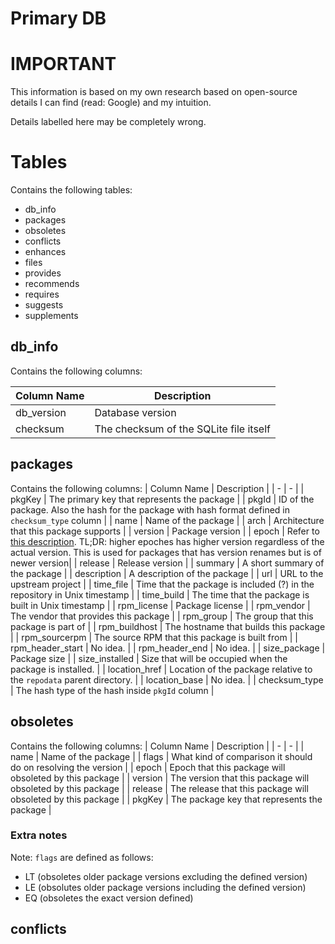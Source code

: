 # Primary DB

# IMPORTANT
This information is based on my own research based on open-source details I can
find (read: Google) and my intuition.

Details labelled here may be completely wrong.

# Tables
Contains the following tables:
- db_info
- packages
- obsoletes
- conflicts
- enhances
- files
- provides
- recommends
- requires
- suggests
- supplements

## db_info
Contains the following columns:

| Column Name | Description |
| - | - |
| db_version | Database version|
| checksum | The checksum of the SQLite file itself|

## packages
Contains the following columns:
| Column Name | Description |
| - | - |
| pkgKey | The primary key that represents the package |
| pkgId | ID of the package. Also the hash  for the package with hash format defined in `checksum_type` column |
| name | Name of the package |
| arch | Architecture that this package supports |
| version | Package version |
| epoch | Refer to [this description](https://rpm-packaging-guide.github.io/#epoch). TL;DR: higher epoches has higher version regardless of the actual version. This is used for packages that has version renames but is of newer version|
| release | Release version |
| summary | A short summary of the package |
| description | A description of the package |
| url | URL to the upstream project |
| time_file | Time that the package is included (?) in the repository in Unix timestamp |
| time_build | The time that the package is built in Unix timestamp |
| rpm_license | Package license |
| rpm_vendor | The vendor that provides this package |
| rpm_group | The group that this package is part of |
| rpm_buildhost | The hostname that builds this package |
| rpm_sourcerpm | The source RPM that this package is built from |
| rpm_header_start | No idea. |
| rpm_header_end | No idea. |
| size_package | Package size |
| size_installed | Size that will be occupied when the package is installed. |
| location_href | Location of the package relative to the `repodata` parent directory. |
| location_base | No idea. |
| checksum_type | The hash type of the hash inside `pkgId` column |

## obsoletes
Contains the following columns:
| Column Name | Description |
| - | - |
| name | Name of the package |
| flags | What kind of comparison it should do on resolving the version |
| epoch | Epoch that this package will obsoleted by this package |
| version | The version that this package will obsoleted by this package |
| release | The release that this package will obsoleted by this package |
| pkgKey | The package key that represents the package |

### Extra notes
Note: `flags` are defined as follows: 
- LT (obsoletes older package versions excluding the defined version)
- LE (obsolutes older package versions including the defined version)
- EQ (obsoletes the exact version defined)

## conflicts

